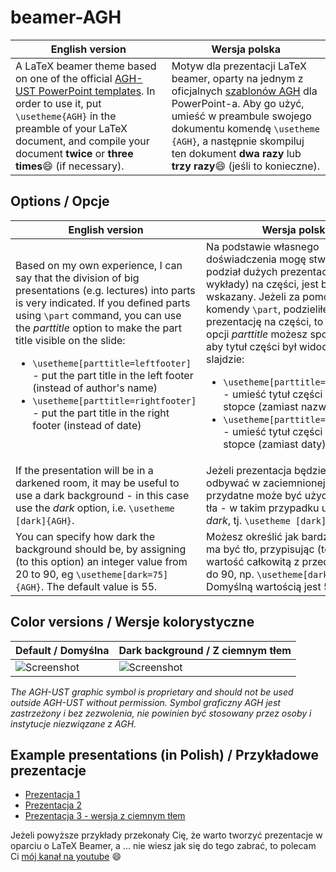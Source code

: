 # beamer-AGH
| English version | Wersja polska |
|-----------------|---------------|
|A LaTeX beamer theme based on one of the official [AGH-UST PowerPoint templates](http://www.agh.edu.pl/en/university/agh-ust-visual-identity/presentation-templates/). In order to use it, put `\usetheme{AGH}` in the preamble of your LaTeX document, and compile your document **twice** or **three times**:smile: (if necessary).|Motyw dla prezentacji LaTeX beamer, oparty na jednym z oficjalnych [szablonów AGH](http://www.agh.edu.pl/uczelnia/system-identyfikacji-wizualnej/szablon-prezentacji/) dla PowerPoint-a. Aby go użyć, umieść w preambule swojego dokumentu komendę `\usetheme {AGH}`, a następnie skompiluj ten dokument **dwa razy** lub **trzy razy**:smile: (jeśli to konieczne).|

## Options / Opcje
| English version | Wersja polska |
|-----------------|---------------|
| Based on my own experience, I can say that the division of big presentations (e.g. lectures) into parts is very indicated.  If you defined parts using `\part` command, you can use the *parttitle* option to make the part title visible on the slide: <ul><li>`\usetheme[parttitle=leftfooter]` - put the part title in the left footer (instead of author's name)</li><li>`\usetheme[parttitle=rightfooter]` - put the part title in the right footer (instead of date)</li></ul> | Na podstawie własnego doświadczenia mogę stwierdzić, że podział dużych prezentacji (np. wykłady) na części, jest bardzo wskazany. Jeżeli za pomocą komendy `\part`, podzieliłeś swoją prezentację na części, to za pomocą opcji *parttitle* możesz spowodować, aby tytuł części był widoczny na slajdzie: <ul><li>`\usetheme[parttitle=leftfooter]` - umieść tytuł części w lewej stopce (zamiast nazwy autora)</li><li>`\usetheme[parttitle=rightfooter]` - umieść tytuł części w prawej stopce (zamiast daty)</li></ul> |
|If the presentation will be in a darkened room, it may be useful to use a dark background - in this case use the *dark* option, i.e. `\usetheme [dark]{AGH}`.|Jeżeli prezentacja będzie się odbywać w zaciemnionej sali, to przydatne może być użycie ciemnego tła - w takim przypadku użyj opcji *dark*, tj. `\usetheme [dark]{AGH}`.|
|You can specify how dark the background should be, by assigning (to this option) an integer value from 20 to 90, eg `\usetheme[dark=75]{AGH}`. The default value is 55.|Możesz określić jak bardzo ciemne ma być tło, przypisując (tej opcji) wartość całkowitą z przedziału od 20 do 90, np. `\usetheme[dark=75]{AGH}`. Domyślną wartością jest 55.|

## Color versions / Wersje kolorystyczne
| Default / Domyślna | Dark background / Z ciemnym tłem |
|--------------------|----------------------------------|
| ![Screenshot](http://www.icsr.agh.edu.pl/~polak/wms/beamer-AGH.big.png "Title slide") | ![Screenshot](http://www.icsr.agh.edu.pl/~polak/wms/beamer-AGH-dark.big.png "Title slide - dark version") |

*The AGH-UST graphic symbol is proprietary and should not be used outside AGH-UST without permission.*
*Symbol graficzny AGH jest zastrzeżony i bez zezwolenia, nie powinien być stosowany przez osoby i instytucje niezwiązane z AGH.*
  
## Example presentations (in Polish) / Przykładowe prezentacje
* [Prezentacja 1](http://www.icsr.agh.edu.pl/~polak/beamer.pdf?github)
* [Prezentacja 2](http://www.icsr.agh.edu.pl/~polak/wms/beamer.pdf?github)
* [Prezentacja 3 - wersja z ciemnym tłem](http://www.icsr.agh.edu.pl/~polak/wms/latex/dokument4.pdf?github)

Jeżeli powyższe przykłady przekonały Cię, że warto tworzyć prezentacje w oparciu o LaTeX Beamer, a ... nie wiesz jak się do tego zabrać, to polecam Ci [mój kanał na youtube](https://www.youtube.com/playlist?list=PLlOvf-mh5wJEzL2onjzBdenUpssbonmO5) :smile:
